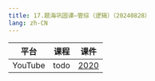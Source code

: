 ```yaml
---
title: 17.题海巩固课—管综（逻辑）（20240828）
lang: zh-CN
---
```



| 平台       | 课程                                                                                                                               | 课件                                                                                   |
|----------|------------------------------------------------------------------------------------------------------------------------------------|----------------------------------------------------------------------------------------|
| YouTube  | todo                                                                                                                               | [2020](../../public/logic/%E9%80%BB%E8%BE%91-%E6%AD%A3%E5%BC%8F%E8%AF%BE/pdf/2020.pdf) |





